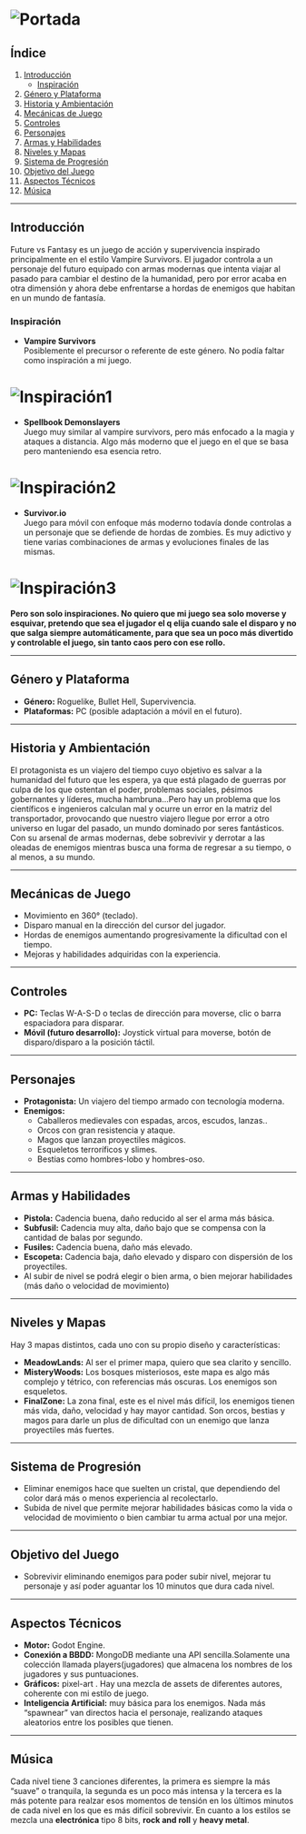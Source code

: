 # ![Portada](./Assets/Inspirations/Portada_tfg.jpg)

## Índice

1. [Introducción](#introducción)
    - [Inspiración](#inspiración)
2. [Género y Plataforma](#género-y-plataforma)
3. [Historia y Ambientación](#historia-y-ambientación)
4. [Mecánicas de Juego](#mecánicas-de-juego)
5. [Controles](#controles)
6. [Personajes](#personajes)
7. [Armas y Habilidades](#armas-y-habilidades)
8. [Niveles y Mapas](#niveles-y-mapas)
9. [Sistema de Progresión](#sistema-de-progresión)
10. [Objetivo del Juego](#objetivo-del-juego)
11. [Aspectos Técnicos](#aspectos-técnicos)
12. [Música](#música)

---

## Introducción

Future vs Fantasy es un juego de acción y supervivencia inspirado principalmente en el estilo Vampire Survivors. El jugador controla a un personaje del futuro equipado con armas modernas que intenta viajar al pasado para cambiar el destino de la humanidad, pero por error acaba en otra dimensión y ahora debe enfrentarse a hordas de enemigos que habitan en un mundo de fantasía.

### Inspiración

- **Vampire Survivors**  
Posiblemente el precursor o referente de este género. No podía faltar como inspiración a mi juego.

# ![Inspiración1](./Assets/Inspirations/Vampire_inspiration.png)

- **Spellbook Demonslayers**  
Juego muy similar al vampire survivors, pero más enfocado a la magia y ataques a distancia. Algo más moderno que el juego en el que se basa pero manteniendo esa esencia retro.

# ![Inspiración2](./Assets/Inspirations/inspiration2.jpg)

- **Survivor.io**  
Juego para móvil con enfoque más moderno todavía donde controlas a un personaje que se defiende de hordas de zombies. Es muy adictivo y tiene varias combinaciones de armas y evoluciones finales de las mismas.
# ![Inspiración3](./Assets/Inspirations/inspiration3.jpeg)

**Pero son solo inspiraciones. No quiero que mi juego sea solo moverse y esquivar, pretendo que sea el jugador el q elija cuando sale el disparo y no que salga siempre automáticamente, para que sea un poco más divertido y controlable el juego, sin tanto caos pero con ese rollo.**

---

## Género y Plataforma

- **Género:** Roguelike, Bullet Hell, Supervivencia.  
- **Plataformas:** PC (posible adaptación a móvil en el futuro).

---

## Historia y Ambientación

El protagonista es un viajero del tiempo cuyo objetivo es salvar a la humanidad del futuro que les espera, ya que está plagado de guerras por culpa de los que ostentan el poder, problemas sociales, pésimos gobernantes y líderes, mucha hambruna...Pero hay un problema que los científicos e ingenieros calculan mal y ocurre un error en la matriz del transportador, provocando que nuestro viajero llegue por error a otro universo en lugar del pasado, un mundo dominado por seres fantásticos. Con su arsenal de armas modernas, debe sobrevivir y derrotar a las oleadas de enemigos mientras busca una forma de regresar a su tiempo, o al menos, a su mundo.

---

## Mecánicas de Juego

- Movimiento en 360° (teclado).  
- Disparo manual en la dirección del cursor del jugador. 
- Hordas de enemigos aumentando progresivamente la dificultad con el tiempo.
- Mejoras y habilidades adquiridas con la experiencia.  

---

## Controles

- **PC:** Teclas W-A-S-D o teclas de dirección para moverse, clic o barra espaciadora para disparar.  
- **Móvil (futuro desarrollo):** Joystick virtual para moverse, botón de disparo/disparo a la posición táctil.

---

## Personajes

- **Protagonista:** Un viajero del tiempo armado con tecnología moderna.  
- **Enemigos:**
  - Caballeros medievales con espadas, arcos, escudos, lanzas..  
  - Orcos con gran resistencia y ataque. 
  - Magos que lanzan proyectiles mágicos.  
  - Esqueletos terroríficos y slimes.  
  - Bestias como hombres-lobo y hombres-oso.

---

## Armas y Habilidades

- **Pistola:** Cadencia buena, daño reducido al ser el arma más básica.
- **Subfusil:** Cadencia muy alta, daño bajo que se compensa con la cantidad de balas por segundo.
- **Fusiles:** Cadencia buena, daño más elevado.
- **Escopeta:** Cadencia baja, daño elevado y disparo con dispersión de los proyectiles. 
- Al subir de nivel se podrá elegir o bien arma, o bien mejorar habilidades (más daño o velocidad de movimiento)

---

## Niveles y Mapas

Hay 3 mapas distintos, cada uno con su propio diseño y características:

- **MeadowLands:**  Al ser el primer mapa, quiero que sea clarito y sencillo.  
- **MisteryWoods:** Los bosques misteriosos, este mapa es algo más complejo y tétrico, con referencias más oscuras. Los enemigos son esqueletos.
- **FinalZone:** La zona final, este es el nivel más difícil, los enemigos tienen más vida, daño, velocidad y hay mayor cantidad. Son  orcos, bestias y magos para darle un plus de dificultad con un enemigo que lanza proyectiles más fuertes.

---

## Sistema de Progresión

- Eliminar enemigos hace que suelten un cristal, que dependiendo del color dará más o menos experiencia al recolectarlo.
- Subida de nivel que permite mejorar habilidades básicas como la vida o velocidad de movimiento o bien cambiar tu arma actual por una mejor.

---

## Objetivo del Juego

- Sobrevivir eliminando enemigos para poder subir nivel,  mejorar tu personaje y así poder aguantar los 10 minutos que dura cada nivel.

---

## Aspectos Técnicos

- **Motor:** Godot Engine.  
- **Conexión a BBDD:** MongoDB mediante una API sencilla.Solamente una colección llamada players(jugadores) que almacena los nombres de los jugadores y sus puntuaciones.
- **Gráficos:** pixel-art . Hay una mezcla de assets de diferentes autores, coherente con mi estilo de juego. 
- **Inteligencia Artificial:** muy básica para los enemigos. Nada más “spawnear” van directos hacia el personaje, realizando ataques aleatorios entre los posibles que tienen.

---

## Música

Cada nivel tiene 3 canciones diferentes, la primera es siempre la más “suave” o tranquila, la segunda es un poco más intensa y la tercera es la más potente para realzar esos momentos de tensión en los últimos minutos de cada nivel en los que es más difícil sobrevivir. En cuanto a los estilos se mezcla una **electrónica** tipo 8 bits, **rock and roll** y **heavy metal**.

